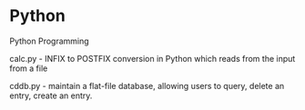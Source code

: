 # Python

Python Programming

calc.py - INFIX to POSTFIX conversion in Python which reads from the input from a file

cddb.py - maintain a flat-file database, allowing users to query, delete an entry, create an entry.
